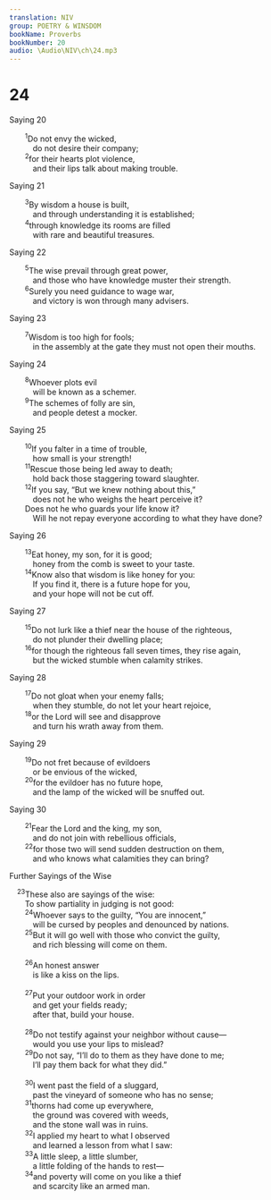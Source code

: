 ```yaml
---
translation: NIV
group: POETRY & WINSDOM
bookName: Proverbs 
bookNumber: 20
audio: \Audio\NIV\ch\24.mp3
---
```


<div class="title"><h1>24</h1><p>Saying 20 </p></div>
<span class="verse ch_24_1">  <sup>1</sup>Do not envy the wicked, <br/>   do not desire their company; <br/></span>
<span class="verse ch_24_2">  <sup>2</sup>for their hearts plot violence, <br/>   and their lips talk about making trouble. <br/></span>
<div class="title"><p>Saying 21 </p></div>
<span class="verse ch_24_3">  <sup>3</sup>By wisdom a house is built, <br/>   and through understanding it is established; <br/></span>
<span class="verse ch_24_4">  <sup>4</sup>through knowledge its rooms are filled <br/>   with rare and beautiful treasures. <br/></span>
<div class="title"><p>Saying 22 </p></div>
<span class="verse ch_24_5">  <sup>5</sup>The wise prevail through great power, <br/>   and those who have knowledge muster their strength. <br/></span>
<span class="verse ch_24_6">  <sup>6</sup>Surely you need guidance to wage war, <br/>   and victory is won through many advisers. <br/></span>
<div class="title"><p>Saying 23 </p></div>
<span class="verse ch_24_7">  <sup>7</sup>Wisdom is too high for fools; <br/>   in the assembly at the gate they must not open their mouths. <br/></span>
<div class="title"><p>Saying 24 </p></div>
<span class="verse ch_24_8">  <sup>8</sup>Whoever plots evil <br/>   will be known as a schemer. <br/></span>
<span class="verse ch_24_9">  <sup>9</sup>The schemes of folly are sin, <br/>   and people detest a mocker. <br/></span>
<div class="title"><p>Saying 25 </p></div>
<span class="verse ch_24_10">  <sup>10</sup>If you falter in a time of trouble, <br/>   how small is your strength! <br/></span>
<span class="verse ch_24_11">  <sup>11</sup>Rescue those being led away to death; <br/>   hold back those staggering toward slaughter. <br/></span>
<span class="verse ch_24_12">  <sup>12</sup>If you say, “But we knew nothing about this,” <br/>   does not he who weighs the heart perceive it? <br/>  Does not he who guards your life know it? <br/>   Will he not repay everyone according to what they have done? <br/></span>
<div class="title"><p>Saying 26 </p></div>
<span class="verse ch_24_13">  <sup>13</sup>Eat honey, my son, for it is good; <br/>   honey from the comb is sweet to your taste. <br/></span>
<span class="verse ch_24_14">  <sup>14</sup>Know also that wisdom is like honey for you: <br/>   If you find it, there is a future hope for you, <br/>   and your hope will not be cut off. <br/></span>
<div class="title"><p>Saying 27 </p></div>
<span class="verse ch_24_15">  <sup>15</sup>Do not lurk like a thief near the house of the righteous, <br/>   do not plunder their dwelling place; <br/></span>
<span class="verse ch_24_16">  <sup>16</sup>for though the righteous fall seven times, they rise again, <br/>   but the wicked stumble when calamity strikes. <br/></span>
<div class="title"><p>Saying 28 </p></div>
<span class="verse ch_24_17">  <sup>17</sup>Do not gloat when your enemy falls; <br/>   when they stumble, do not let your heart rejoice, <br/></span>
<span class="verse ch_24_18">  <sup>18</sup>or the Lord will see and disapprove <br/>   and turn his wrath away from them. <br/></span>
<div class="title"><p>Saying 29 </p></div>
<span class="verse ch_24_19">  <sup>19</sup>Do not fret because of evildoers <br/>   or be envious of the wicked, <br/></span>
<span class="verse ch_24_20">  <sup>20</sup>for the evildoer has no future hope, <br/>   and the lamp of the wicked will be snuffed out. <br/></span>
<div class="title"><p>Saying 30 </p></div>
<span class="verse ch_24_21">  <sup>21</sup>Fear the Lord and the king, my son, <br/>   and do not join with rebellious officials, <br/></span>
<span class="verse ch_24_22">  <sup>22</sup>for those two will send sudden destruction on them, <br/>   and who knows what calamities they can bring? <br/></span>
<div class="title"><p>Further Sayings of the Wise </p></div>
<span class="verse ch_24_23"> <sup>23</sup>These also are sayings of the wise: <br/>  To show partiality in judging is not good: <br/></span>
<span class="verse ch_24_24">  <sup>24</sup>Whoever says to the guilty, “You are innocent,” <br/>   will be cursed by peoples and denounced by nations. <br/></span>
<span class="verse ch_24_25">  <sup>25</sup>But it will go well with those who convict the guilty, <br/>   and rich blessing will come on them. <br/><br/></span>
<span class="verse ch_24_26">  <sup>26</sup>An honest answer <br/>   is like a kiss on the lips. <br/><br/></span>
<span class="verse ch_24_27">  <sup>27</sup>Put your outdoor work in order <br/>   and get your fields ready; <br/>   after that, build your house. <br/><br/></span>
<span class="verse ch_24_28">  <sup>28</sup>Do not testify against your neighbor without cause— <br/>   would you use your lips to mislead? <br/></span>
<span class="verse ch_24_29">  <sup>29</sup>Do not say, “I’ll do to them as they have done to me; <br/>   I’ll pay them back for what they did.” <br/><br/></span>
<span class="verse ch_24_30">  <sup>30</sup>I went past the field of a sluggard, <br/>   past the vineyard of someone who has no sense; <br/></span>
<span class="verse ch_24_31">  <sup>31</sup>thorns had come up everywhere, <br/>   the ground was covered with weeds, <br/>   and the stone wall was in ruins. <br/></span>
<span class="verse ch_24_32">  <sup>32</sup>I applied my heart to what I observed <br/>   and learned a lesson from what I saw: <br/></span>
<span class="verse ch_24_33">  <sup>33</sup>A little sleep, a little slumber, <br/>   a little folding of the hands to rest— <br/></span>
<span class="verse ch_24_34">  <sup>34</sup>and poverty will come on you like a thief <br/>   and scarcity like an armed man. <br/></span>

